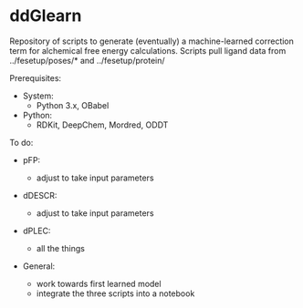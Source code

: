 # ddGlearn

Repository of scripts to generate (eventually) a machine-learned correction term for alchemical free energy calculations.
Scripts pull ligand data from ../fesetup/poses/* and ../fesetup/protein/

Prerequisites:
- System: 
	- Python 3.x, OBabel
- Python: 
	- RDKit, DeepChem, Mordred, ODDT

To do:
- pFP:
	- adjust to take input parameters
- dDESCR:
	- adjust to take input parameters
- dPLEC:
	- all the things

- General:
	- work towards first learned model
	- integrate the three scripts into a notebook 

